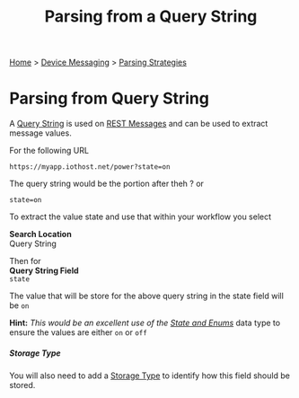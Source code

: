 ﻿---
title: Parsing from a Query String
keywords: messages, messaging, parsing, rest, querystring, http

created: 20170927
updated: 20170927
createdby: Kevin D. Wolf
updatedby: Kevin D. Wolf
---
[Home](../../Index.md) > [Device Messaging](../Index.md) > [Parsing Strategies](ParsingStrategies.md)

# Parsing from Query String

A [Query String](https://en.wikipedia.org/wiki/Query_string) is used on [REST Messages](https://en.wikipedia.org/wiki/Representational_state_transfer) and can be used to extract message values.

For the following URL
```
https://myapp.iothost.net/power?state=on
```

The query string would be the portion after theh ? or
```
state=on
```

To extract the value state and use that within your workflow you select

**Search Location**  
Query String

Then for  
**Query String Field**  
```state```

The value that will be store for the above query string in the state field will be ```on```

**Hint:** *This would be an excellent use of the [State and Enums](../TypeSystem/StatesAndEnums.md)* data type to ensure the values are either ```on``` or ```off``` 

##### Storage Type
You will also need to add a [Storage Type](../TypeSystem/Index.md) to identify how this field should be stored.